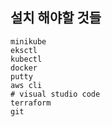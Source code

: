 ## 설치 해야할 것들
```
minikube
eksctl
kubectl
docker
putty
aws cli
# visual studio code
terraform
git
```